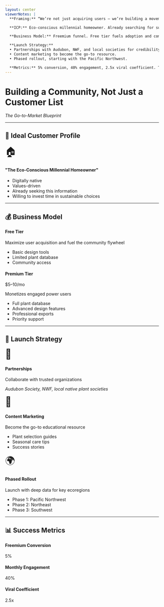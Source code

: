 ```yaml
---
layout: center
viewerNotes: |
  **Framing:** “We’re not just acquiring users — we’re building a movement and a community.”

  **ICP:** Eco-conscious millennial homeowner. Already searching for sustainable solutions, values-driven, willing to invest time.

  **Business Model:** Freemium funnel. Free tier fuels adoption and community → premium tier ($5–10/mo) monetizes power users with advanced features.

  **Launch Strategy:**  
  • Partnerships with Audubon, NWF, and local societies for credibility.  
  • Content marketing to become the go-to resource.  
  • Phased rollout, starting with the Pacific Northwest.  

  **Metrics:** 5% conversion, 40% engagement, 2.5x viral coefficient. These are proven SaaS benchmarks.
---
```


# Building a Community, Not Just a Customer List

_The Go-to-Market Blueprint_

---

## 🎯 Ideal Customer Profile

<div class="card text-center">
  <div style="font-size:2rem">🏠</div>
  <h4>"The Eco-Conscious Millennial Homeowner"</h4>
  <ul>
    <li>Digitally native</li>
    <li>Values-driven</li>
    <li>Already seeking this information</li>
    <li>Willing to invest time in sustainable choices</li>
  </ul>
</div>

---

## 💰 Business Model

<div class="grid-2 gap-6">
  <div class="card border-l-green text-center">
    <h4>Free Tier</h4>
    <p>Maximize user acquisition and fuel the community flywheel</p>
    <ul>
      <li>Basic design tools</li>
      <li>Limited plant database</li>
      <li>Community access</li>
    </ul>
  </div>

  <div class="card border-l-gold text-center">
    <h4>Premium Tier</h4>
    <p class="big-number" style="color:var(--gold)">$5–10/mo</p>
    <p>Monetizes engaged power users</p>
    <ul>
      <li>Full plant database</li>
      <li>Advanced design features</li>
      <li>Professional exports</li>
      <li>Priority support</li>
    </ul>
  </div>
</div>

---

## 🚀 Launch Strategy

<div class="grid-3 gap-6">
  <div class="card text-center">
    <div style="font-size:2rem">🤝</div>
    <h4>Partnerships</h4>
    <p>Collaborate with trusted organizations</p>
    <p><em>Audubon Society, NWF, local native plant societies</em></p>
  </div>

  <div class="card text-center">
    <div style="font-size:2rem">📝</div>
    <h4>Content Marketing</h4>
    <p>Become the go-to educational resource</p>
    <ul>
      <li>Plant selection guides</li>
      <li>Seasonal care tips</li>
      <li>Success stories</li>
    </ul>
  </div>

  <div class="card text-center">
    <div style="font-size:2rem">🌍</div>
    <h4>Phased Rollout</h4>
    <p>Launch with deep data for key ecoregions</p>
    <ul>
      <li>Phase 1: Pacific Northwest</li>
      <li>Phase 2: Northeast</li>
      <li>Phase 3: Southwest</li>
    </ul>
  </div>
</div>

---

## 📊 Success Metrics

<div class="grid-3 gap-6">
  <div class="card text-center">
    <h4>Freemium Conversion</h4>
    <p class="big-number" style="color:var(--gold)">5%</p>
  </div>

  <div class="card text-center">
    <h4>Monthly Engagement</h4>
    <p class="big-number" style="color:var(--gold)">40%</p>
  </div>

  <div class="card text-center">
    <h4>Viral Coefficient</h4>
    <p class="big-number" style="color:var(--gold)">2.5x</p>
  </div>
</div>
